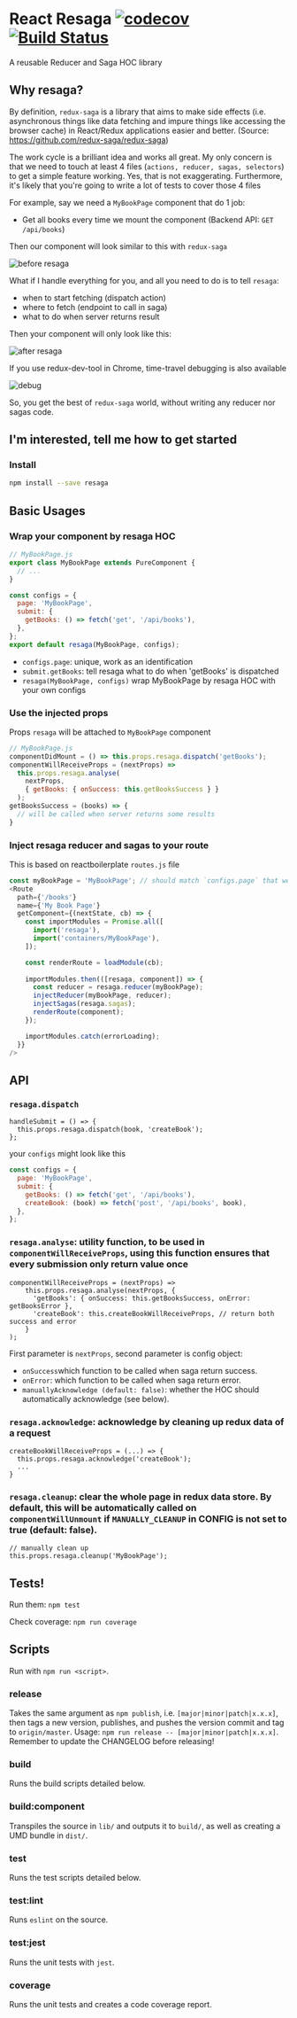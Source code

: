 # React Resaga [![codecov](https://codecov.io/gh/QuanDhz/resaga/branch/master/graph/badge.svg)](https://codecov.io/gh/QuanDhz/resaga) [![Build Status](https://travis-ci.org/QuanDhz/resaga.svg?branch=master)](https://travis-ci.org/QuanDhz/resaga)

A reusable Reducer and Saga HOC library

## Why resaga?
By definition, `redux-saga` is a library that aims to make side effects (i.e. asynchronous things like data fetching and impure things like accessing the browser cache) in React/Redux applications easier and better. (Source: https://github.com/redux-saga/redux-saga)
 
The work cycle is a brilliant idea and works all great. My only concern is that we need to touch at least 4 files (`actions, reducer, sagas, selectors`) to get a simple feature working. Yes, that is not exaggerating.
Furthermore, it's likely that you're going to write a lot of tests to cover those 4 files

For example, say we need a `MyBookPage` component that do 1 job:
- Get all books every time we mount the component (Backend API: `GET /api/books`)

Then our component will look similar to this with `redux-saga`

![before resaga](screenshots/before.png)

What if I handle everything for you, and all you need to do is to tell `resaga`:
- when to start fetching (dispatch action)
- where to fetch (endpoint to call in saga)
- what to do when server returns result

Then your component will only look like this:

![after resaga](screenshots/after.png)

If you use redux-dev-tool in Chrome, time-travel debugging is also available

![debug](screenshots/debug.png)

So, you get the best of `redux-saga` world, without writing any reducer nor sagas code.

## I'm interested, tell me how to get started

### Install

```bash
npm install --save resaga
```

## Basic Usages
### Wrap your component by resaga HOC
```js
// MyBookPage.js
export class MyBookPage extends PureComponent {
  // ...
}

const configs = {
  page: 'MyBookPage',
  submit: {
    getBooks: () => fetch('get', '/api/books'),
  },
};
export default resaga(MyBookPage, configs);
```
- `configs.page`: unique, work as an identification
- `submit.getBooks`: tell resaga what to do when 'getBooks' is dispatched
- `resaga(MyBookPage, configs)` wrap MyBookPage by resaga HOC with your own configs

### Use the injected props
Props `resaga` will be attached to `MyBookPage` component
```js
// MyBookPage.js
componentDidMount = () => this.props.resaga.dispatch('getBooks');
componentWillReceiveProps = (nextProps) =>
  this.props.resaga.analyse(
    nextProps,
    { getBooks: { onSuccess: this.getBooksSuccess } }
  );
getBooksSuccess = (books) => {
  // will be called when server returns some results
}
```

### Inject resaga reducer and sagas to your route
This is based on reactboilerplate `routes.js` file
```js
const myBookPage = 'MyBookPage'; // should match `configs.page` that we set in the beginning
<Route
  path={'/books'}
  name={'My Book Page'}
  getComponent={(nextState, cb) => {
    const importModules = Promise.all([
      import('resaga'),
      import('containers/MyBookPage'),
    ]);

    const renderRoute = loadModule(cb);
    
    importModules.then(([resaga, component]) => {
      const reducer = resaga.reducer(myBookPage);
      injectReducer(myBookPage, reducer);
      injectSagas(resaga.sagas);
      renderRoute(component);
    });

    importModules.catch(errorLoading);
  }}
/>
```
## API
### `resaga.dispatch`
```
handleSubmit = () => {
  this.props.resaga.dispatch(book, 'createBook');
};
```
your `configs` might look like this
```js
const configs = {
  page: 'MyBookPage',
  submit: {
    getBooks: () => fetch('get', '/api/books'),
    createBook: (book) => fetch('post', '/api/books', book),
  },
};
```
### `resaga.analyse`: utility function, to be used in `componentWillReceiveProps`, using this function ensures that every submission only return value once
```
componentWillReceiveProps = (nextProps) => 
    this.props.resaga.analyse(nextProps, {
      'getBooks': { onSuccess: this.getBooksSuccess, onError: getBooksError },
      'createBook': this.createBookWillReceiveProps, // return both success and error
    }
);
```
First parameter is `nextProps`, second parameter is config object:
- `onSuccess`which function to be called when saga return success.
- `onError`: which function to be called when saga return error.
- `manuallyAcknowledge (default: false)`:  whether the HOC should automatically acknowledge (see below).
### `resaga.acknowledge`: acknowledge by cleaning up redux data of a request
```
createBookWillReceiveProps = (...) => {
  this.props.resaga.acknowledge('createBook');
  ...
}
```
### `resaga.cleanup`: clear the whole page in redux data store. By default, this will be automatically called on `componentWillUnmount` if `MANUALLY_CLEANUP` in CONFIG is not set to true (default: false).
```
// manually clean up
this.props.resaga.cleanup('MyBookPage');
```

## Tests!

Run them:
`npm test`

Check coverage:
`npm run coverage`

## Scripts
Run with `npm run <script>`.

### release
Takes the same argument as `npm publish`, i.e. `[major|minor|patch|x.x.x]`, then tags a new version, publishes, and pushes the version commit and tag to `origin/master`. Usage: `npm run release -- [major|minor|patch|x.x.x]`. Remember to update the CHANGELOG before releasing!

### build
Runs the build scripts detailed below.

### build:component
Transpiles the source in `lib/` and outputs it to `build/`, as well as creating a UMD bundle in `dist/`.

### test
Runs the test scripts detailed below.

### test:lint
Runs `eslint` on the source.

### test:jest
Runs the unit tests with `jest`.

### coverage
Runs the unit tests and creates a code coverage report.
